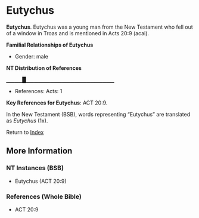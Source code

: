 # Eutychus
**Eutychus**. 
Eutychus was a young man from the New Testament who fell out of a window in Troas and is mentioned in Acts 20:9 (acai). 




**Familial Relationships of Eutychus**


* Gender: male


**NT Distribution of References**

▁▁▁▁█▁▁▁▁▁▁▁▁▁▁▁▁▁▁▁▁▁▁▁▁▁▁
* References: Acts: 1



**Key References for Eutychus**: 
ACT 20:9. 




In the New Testament (BSB), words representing “Eutychus” are translated as 
*Eutychus* (1x). 


Return to [Index](00-Index.md)

## More Information

### NT Instances (BSB)

* Eutychus (ACT 20:9)



### References (Whole Bible)

* ACT 20:9




